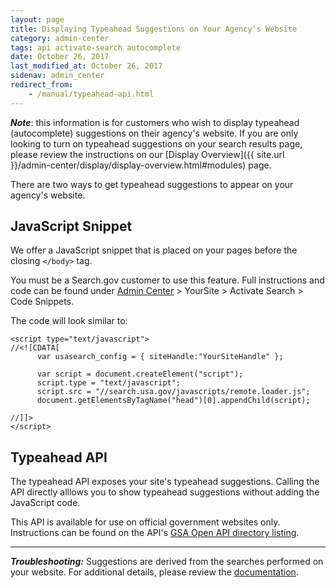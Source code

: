 ```yaml
---
layout: page
title: Displaying Typeahead Suggestions on Your Agency's Website
category: admin-center
tags: api activate-search autocomplete
date: October 26, 2017
last_modified_at: October 26, 2017
sidenav: admin_center
redirect_from:
    - /manual/typeahead-api.html
---
```


**_Note_**: this information is for customers who wish to display typeahead (autocomplete) suggestions on their agency's website. If you are only looking to turn on typeahead suggestions on your search results page, please review the instructions on our [Display Overview]({{ site.url }}/admin-center/display/display-overview.html#modules) page.

There are two ways to get typeahead suggestions to appear on your agency's website.

## JavaScript Snippet

We offer a JavaScript snippet that is placed on your pages before the closing `</body>` tag. 

You must be a Search.gov customer to use this feature. Full instructions and code can be found under [Admin Center](https://search.usa.gov/sites) > YourSite > Activate Search > Code Snippets.

The code will look similar to:

    <script type="text/javascript">
    //<![CDATA[
          var usasearch_config = { siteHandle:"YourSiteHandle" };
    
          var script = document.createElement("script");
          script.type = "text/javascript";
          script.src = "//search.usa.gov/javascripts/remote.loader.js";
          document.getElementsByTagName("head")[0].appendChild(script);
    
    //]]>
    </script>


## Typeahead API 

The typeahead API exposes your site's typeahead suggestions. Calling the API directly alllows you to show typeahead suggestions without adding the JavaScript code.

This API is available for use on official government websites only. Instructions can be found on the API's [GSA Open API directory listing](https://open.gsa.gov/api/searchgov-suggestions/).

--- 
***Troubleshooting:*** Suggestions are derived from the searches performed on your website. For additional details, please review the [documentation](https://open.gsa.gov/api/searchgov-suggestions/).
